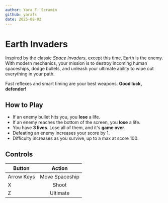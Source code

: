 ```yaml
---
author: Yara F. Scramin
github: yarafs
date: 2025-08-02
---
```


# Earth Invaders
Inspired by the classic *Space Invaders*, except this time, Earth is the enemy. With modern mechanics, your mission is to destroy incoming human spaceships, dodge bullets, and unleash your ultimate ability to wipe out everything in your path.

Fast reflexes and smart timing are your best weapons. **Good luck, defender!**

## How to Play
* If an enemy bullet hits you, you **lose** a life.
* If an enemy reaches the bottom of the screen, you **lose** a life.
* You have **3 lives**. Lose all of them, and it's **game over**.
* Defeating an enemy increases your score by 1.
* Difficulty increases as you survive, up to a max at score 100.

## Controls
|   Button   |     Action     |
| ---------- |:--------------:|
| Arrow Keys | Move Spaceship |
| X          | Shoot          |
| Z          | Ultimate       |
